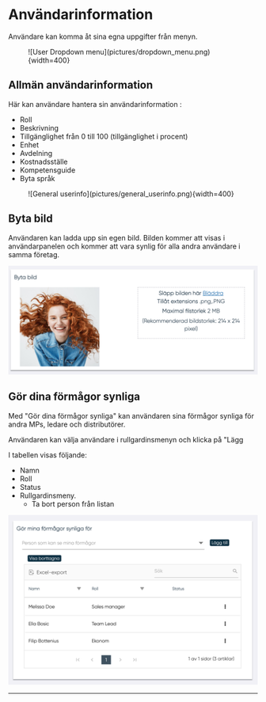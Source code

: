 # Användarinformation

Användare kan komma åt sina egna uppgifter från menyn.

<figure markdown>
  ![User Dropdown menu](pictures/dropdown_menu.png){width=400}
</figure>

<!---Fixa ny bild--->

## Allmän användarinformation

Här kan användare hantera sin användarinformation :

- Roll <!--- Tog bort text om skrivskydd : enligt företagskonfigurationen ett av dessa alternativ är närvarande i form: Skrivskyddad, är uppdatering av ERP-gränssnitt som väljs i en rullgardinsmeny, alternativen som finns i rullgardinsmenyn hanteras av administratören i en textruta --->
- Beskrivning
- Tillgänglighet från 0 till 100 (tillgänglighet i procent)
- Enhet
- Avdelning
- Kostnadsställe
- Kompetensguide
- Byta språk

<!--Person som kan väljas i en lista definierad av administratörsanvändare, skrivskyddat språk, här kan MP välja språk för innehållet i applikationen är detta en kompetensguide? -->

<!---Lägg bild brevid text--->
<figure markdown>
![General userinfo](pictures/general_userinfo.png){width=400}
</figure>

## Byta bild

Användaren kan ladda upp sin egen bild. Bilden kommer att visas i användarpanelen och kommer att vara synlig för alla andra användare i samma företag. 

![User picture](pictures/picture_user.png)

## Gör dina förmågor synliga

Med "Gör dina förmågor synliga" kan användaren sina förmågor synliga för andra MPs, ledare och distributörer.

Användaren kan välja användare i rullgardinsmenyn och klicka på "Lägg

I tabellen visas följande:

- Namn
- Roll
- Status
- Rullgardinsmeny.
    - Ta bort person från listan
  
<!--Är det denna strukturen? Har svårt att förstå texten
Ta reda på vad status betyder
Vad ska vi göra med visa borttagna-->
![User abilities](pictures/abilities_userinfo.png)

--------
